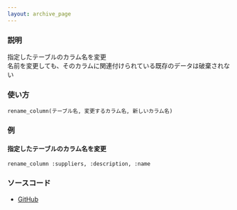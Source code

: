 ```yaml
---
layout: archive_page
---
```

### 説明
指定したテーブルのカラム名を変更  
名前を変更しても、そのカラムに関連付けられている既存のデータは破棄されない

### 使い方
    rename_column(テーブル名, 変更するカラム名, 新しいカラム名)

### 例
#### 指定したテーブルのカラム名を変更
    rename_column :suppliers, :description, :name

### ソースコード
* [GitHub](https://github.com/rails/rails/blob/ac30e389ecfa0e26e3d44c1eda8488ddf63b3ecc/activerecord/lib/active_record/connection_adapters/abstract/schema_statements.rb#L658)